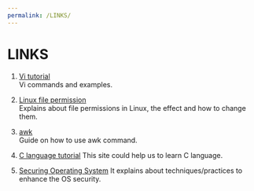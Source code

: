 ```yaml
---
permalink: /LINKS/
---
```


# LINKS

1. [Vi tutorial](https://www.javatpoint.com/vi-editor)<br>
Vi commands and examples.

2. [Linux file permission](https://linuxize.com/post/understanding-linux-file-permissions/)<br>
Explains about file permissions in Linux, the effect and how to change them.

3. [awk](https://linuxize.com/post/awk-command)<br>
Guide on how to use awk command.

4. [C language tutorial](https://www.programiz.com/c-programming)
This site could help us to learn C language.

5. [Securing Operating System](https://www.ibm.com/docs/da/cognos-analytics/10.2.2?topic=SSEP7J_10.2.2/com.ibm.swg.ba.cognos.crn_arch.10.2.2.doc/c_securing_the_operating_system.html)
It explains about techniques/practices to enhance the OS security.
